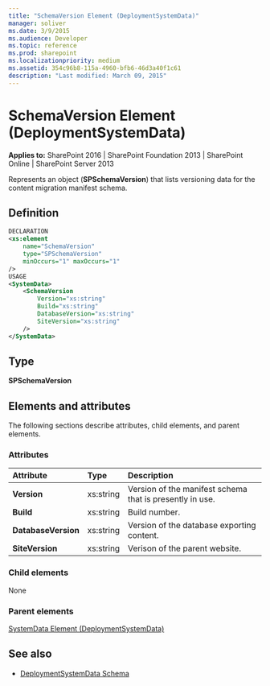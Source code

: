 ```yaml
---
title: "SchemaVersion Element (DeploymentSystemData)"
manager: soliver
ms.date: 3/9/2015
ms.audience: Developer
ms.topic: reference
ms.prod: sharepoint
ms.localizationpriority: medium
ms.assetid: 354c96b8-115a-4960-bfb6-46d3a40f1c61
description: "Last modified: March 09, 2015"
---
```


# SchemaVersion Element (DeploymentSystemData)

**Applies to:** SharePoint 2016 | SharePoint Foundation 2013 | SharePoint Online | SharePoint Server 2013
  
Represents an object (**SPSchemaVersion**) that lists versioning data for the content migration manifest schema.

## Definition

```XML
DECLARATION
<xs:element 
    name="SchemaVersion" 
    type="SPSchemaVersion" 
    minOccurs="1" maxOccurs="1" 
/>
USAGE
<SystemData>
    <SchemaVersion
        Version="xs:string"
        Build="xs:string"
        DatabaseVersion="xs:string"
        SiteVersion="xs:string"
    />
</SystemData>

```

## Type

**SPSchemaVersion**
  
## Elements and attributes

The following sections describe attributes, child elements, and parent elements.

### Attributes

|**Attribute**|**Type**|**Description**|
|:-----|:-----|:-----|
|**Version** <br/> |xs:string  <br/> |Version of the manifest schema that is presently in use.  <br/> |
|**Build** <br/> |xs:string  <br/> |Build number.  <br/> |
|**DatabaseVersion** <br/> |xs:string  <br/> |Version of the database exporting content.  <br/> |
|**SiteVersion** <br/> |xs:string  <br/> |Verison of the parent website.  <br/> |
   
### Child elements

None
   
### Parent elements

[SystemData Element (DeploymentSystemData)](systemdata-element-deploymentsystemdata.md)
   
## See also

- [DeploymentSystemData Schema](deploymentsystemdata-schema.md)

